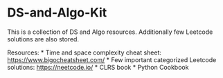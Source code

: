 # DS-and-Algo-Kit
This is a collection of DS and Algo resources. Additionally few Leetcode solutions are also stored. 

Resources: 
    * Time and space complexity cheat sheet: https://www.bigocheatsheet.com/ 
    * Few important categorized Leetcode solutions: https://neetcode.io/
    * CLRS book
    * Python Cookbook

